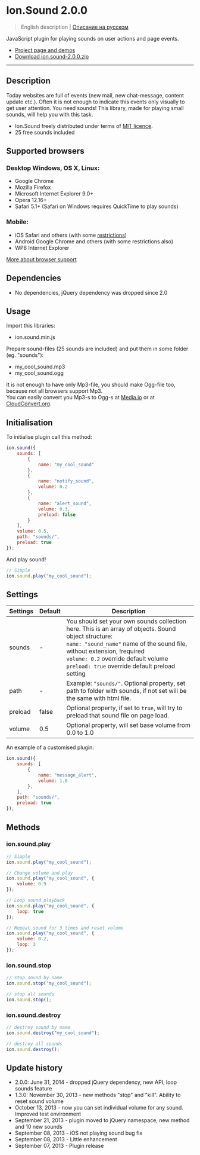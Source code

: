 # Ion.Sound 2.0.0

> English description | <a href="readme.ru.md">Описание на русском</a>

JavaScript plugin for playing sounds on user actions and page events.
* <a href="http://ionden.com/a/plugins/ion.sound/en.html">Project page and demos</a>
* <a href="http://ionden.com/a/plugins/ion.sound/ion.sound-2.0.0.zip">Download ion.sound-2.0.0.zip</a>

***

## Description
Today websites are full of events (new mail, new chat-message, content update etc.). Often it is not enough to indicate this events only visually to get user attention. You need sounds! This library, made for playing small sounds, will help you with this task.
* Ion.Sound freely distributed under terms of <a href="http://ionden.com/a/plugins/licence-en.html" target="_blank">MIT licence</a>.
* 25 free sounds included


## Supported browsers
### Desktop Windows, OS X, Linux:

* Google Chrome
* Mozilla Firefox
* Microsoft Internet Explorer 9.0+
* Opera 12.16+
* Safari 5.1+ (Safari on Windows requires QuickTime to play sounds)

### Mobile:

* iOS Safari and others (with some <a href="https://developer.apple.com/library/safari/documentation/audiovideo/conceptual/using_html5_audio_video/device-specificconsiderations/device-specificconsiderations.html" target="_blank">restrictions</a>)
* Android Google Chrome and others (with some restrictions also)
* WP8 Internet Explorer

<a href="http://caniuse.com/audio" target="_blank">More about browser support</a>


## Dependencies
* No dependencies, jQuery dependency was dropped since 2.0


## Usage
Import this libraries:
* ion.sound.min.js

Prepare sound-files (25 sounds are included) and put them in some folder (eg. "sounds"):
* my_cool_sound.mp3
* my_cool_sound.ogg

It is not enough to have only Mp3-file, you should make Ogg-file too, because not all browsers support Mp3.<br/>
You can easily convert you Mp3-s to Ogg-s at <a href="http://media.io/" target="_blank">Media.io</a> or at <a href="https://cloudconvert.org/formats#audio" target="_blank">CloudConvert.org</a>.


## Initialisation
To initialise plugin call this method:
```javascript
ion.sound({
    sounds: [
        {
            name: "my_cool_sound"
        },
        {
            name: "notify_sound",
            volume: 0.2
        },
        {
            name: "alert_sound",
            volume: 0.3,
            preload: false
        }
    ],
    volume: 0.5,
    path: "sounds/",
    preload: true
});
```

And play sound!
```javascript
// Simple
ion.sound.play("my_cool_sound");
```


## Settings
<table class="options">
    <thead>
        <tr>
            <th>Settings</th>
            <th>Default</th>
            <th>Description</th>
        </tr>
    </thead>
    <tbody>
        <tr>
            <td>sounds</td>
            <td>-</td>
            <td>
                You should set your own sounds collection here. This is an array of objects. Sound object structure:<br/>
                <code>name: "sound_name"</code> name of the sound file, without extension, !required<br/>
                <code>volume: 0.2</code> override default volume<br/>
                <code>preload: true</code> override default preload setting
            </td>
        </tr>
        <tr>
            <td>path</td>
            <td>-</td>
            <td>Example: <code>"sounds/"</code>. Optional property, set path to folder with sounds, if not set will be the same with html file.</td>
        </tr>
        <tr>
            <td>preload</td>
            <td>false</td>
            <td>Optional property, if set to <code>true</code>, will try to preload that sound file on page load.</td>
        </tr>
        <tr>
            <td>volume</td>
            <td>0.5</td>
            <td>Optional property, will set base volume from 0.0 to 1.0</td>
        </tr>
    </tbody>
</table>

An example of a customised plugin:
```javascript
ion.sound({
    sounds: [
        {
            name: "message_alert",
            volume: 1.0
        },
    ],
    path: "sounds/",
    preload: true
});
```


## Methods

### ion.sound.play
```javascript
// Simple
ion.sound.play("my_cool_sound");

// Change volume and play
ion.sound.play("my_cool_sound", {
    volume: 0.9
});

// Loop sound playback
ion.sound.play("my_cool_sound", {
    loop: true
});

// Repeat sound for 3 times and reset volume
ion.sound.play("my_cool_sound", {
    volume: 0.2,
    loop: 3
});
```

### ion.sound.stop
```javascript
// stop sound by name
ion.sound.stop("my_cool_sound");

// stop all sounds
ion.sound.stop();
```

### ion.sound.destroy
```javascript
// destroy sound by name
ion.sound.destroy("my_cool_sound");

// destroy all sounds
ion.sound.destroy();
```


## Update history
* 2.0.0: June 31, 2014 - dropped jQuery dependency, new API, loop sounds feature
* 1.3.0: November 30, 2013 - new methods "stop" and "kill". Ability to reset sound volume
* October 13, 2013 - now you can set individual volume for any sound. Improved test environment
* September 21, 2013 - plugin moved to jQuery namespace, new method and 10 new sounds
* September 08, 2013 - iOS not playing sound bug fix
* September 08, 2013 - Little enhancement
* September 07, 2013 - Plugin release